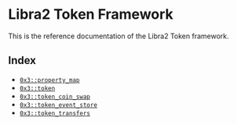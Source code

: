 
<a id="@Libra2_Token_Framework_0"></a>

# Libra2 Token Framework


This is the reference documentation of the Libra2 Token framework.


<a id="@Index_1"></a>

## Index


-  [`0x3::property_map`](property_map.md#0x3_property_map)
-  [`0x3::token`](token.md#0x3_token)
-  [`0x3::token_coin_swap`](token_coin_swap.md#0x3_token_coin_swap)
-  [`0x3::token_event_store`](token_event_store.md#0x3_token_event_store)
-  [`0x3::token_transfers`](token_transfers.md#0x3_token_transfers)


[move-book]: https://aptos.dev/move/book/SUMMARY
